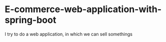 # E-commerce-web-application-with-spring-boot
I try to do a web application, in which we can sell somethings
